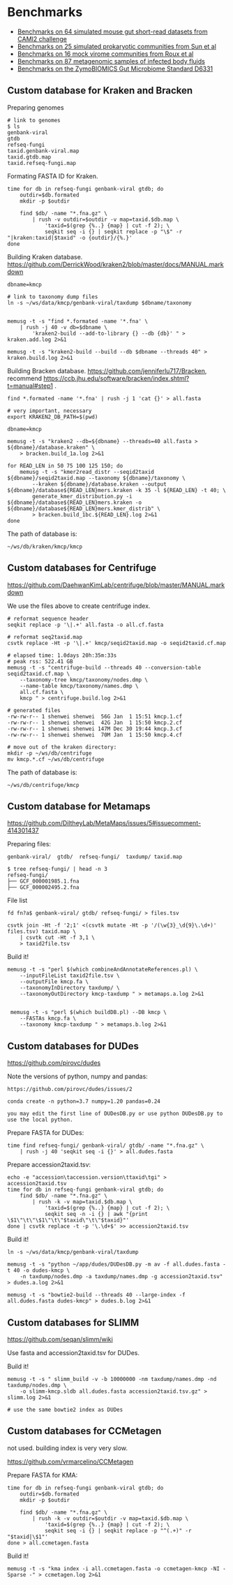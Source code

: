 # Benchmarks

- [Benchmarks on 64 simulated mouse gut short-read datasets from CAMI2 challenge](cami2-mouse-gut)
- [Benchmarks on 25 simulated prokaryotic communities from Sun et al](sim-bact-sun2021)
- [Benchmarks on 16 mock virome communities from Roux et al](mock-virome-roux2016)
- [Benchmarks on 87 metagenomic samples of infected body fluids](real-pathogen-gu2020)
- [Benchmarks on the ZymoBIOMICS Gut Microbiome Standard D6331](mock-hifi-zymo)

## Custom database for Kraken and Bracken

Preparing genomes

    # link to genomes
    $ ls
    genbank-viral
    gtdb
    refseq-fungi
    taxid.genbank-viral.map
    taxid.gtdb.map
    taxid.refseq-fungi.map
    
   
Formating FASTA ID for Kraken.

    time for db in refseq-fungi genbank-viral gtdb; do    
        outdir=$db.formated
        mkdir -p $outdir
        
        find $db/ -name "*.fna.gz" \
            | rush -v outdir=$outdir -v map=taxid.$db.map \
                'taxid=$(grep {%..} {map} | cut -f 2); \
                seqkit seq -i {} | seqkit replace -p "\$" -r "|kraken:taxid|$taxid" -o {outdir}/{%.}'
    done

Building Kraken database. https://github.com/DerrickWood/kraken2/blob/master/docs/MANUAL.markdown

    dbname=kmcp
    
    # link to taxonomy dump files
    ln -s ~/ws/data/kmcp/genbank-viral/taxdump $dbname/taxonomy
            
    
    memusg -t -s "find *.formated -name '*.fna' \
        | rush -j 40 -v db=$dbname \
            'kraken2-build --add-to-library {} --db {db}' " > kraken.add.log 2>&1
            
    memusg -t -s "kraken2-build --build --db $dbname --threads 40" > kraken.build.log 2>&1
 
Building Bracken database. https://github.com/jenniferlu717/Bracken, recommend https://ccb.jhu.edu/software/bracken/index.shtml?t=manual#step1 .

    find *.formated -name '*.fna' | rush -j 1 'cat {}' > all.fasta
    
    # very important, necessary
    export KRAKEN2_DB_PATH=$(pwd)
    
    dbname=kmcp
    
    memusg -t -s "kraken2 --db=${dbname} --threads=40 all.fasta > ${dbname}/database.kraken" \
        > bracken.build_1a.log 2>&1
    
    for READ_LEN in 50 75 100 125 150; do
        memusg -t -s "kmer2read_distr --seqid2taxid ${dbname}/seqid2taxid.map --taxonomy ${dbname}/taxonomy \
            --kraken ${dbname}/database.kraken --output ${dbname}/database${READ_LEN}mers.kraken -k 35 -l ${READ_LEN} -t 40; \
            generate_kmer_distribution.py -i ${dbname}/database${READ_LEN}mers.kraken -o ${dbname}/database${READ_LEN}mers.kmer_distrib" \
            > bracken.build_1bc.${READ_LEN}.log 2>&1
    done

The path of database is:

    ~/ws/db/kraken/kmcp/kmcp
    
## Custom databases for Centrifuge

https://github.com/DaehwanKimLab/centrifuge/blob/master/MANUAL.markdown

We use the files above to create centrifuge index.

    # reformat sequence header
    seqkit replace -p '\|.+' all.fasta -o all.cf.fasta
    
    # reformat seq2taxid.map
    csvtk replace -Ht -p '\|.+' kmcp/seqid2taxid.map -o seqid2taxid.cf.map
    
    # elapsed time: 1.0days 20h:35m:33s
    # peak rss: 522.41 GB
    memusg -t -s "centrifuge-build --threads 40 --conversion-table seqid2taxid.cf.map \
        --taxonomy-tree kmcp/taxonomy/nodes.dmp \
        --name-table kmcp/taxonomy/names.dmp \
        all.cf.fasta \
        kmcp " > centrifuge.build.log 2>&1

    # generated files
    -rw-rw-r-- 1 shenwei shenwei  56G Jan  1 15:51 kmcp.1.cf
    -rw-rw-r-- 1 shenwei shenwei  42G Jan  1 15:50 kmcp.2.cf
    -rw-rw-r-- 1 shenwei shenwei 147M Dec 30 19:44 kmcp.3.cf
    -rw-rw-r-- 1 shenwei shenwei  70M Jan  1 15:50 kmcp.4.cf

    # move out of the kraken directory:
    mkdir -p ~/ws/db/centrifuge
    mv kmcp.*.cf ~/ws/db/centrifuge
    
The path of database is:

    ~/ws/db/centrifuge/kmcp

## Custom database for Metamaps

https://github.com/DiltheyLab/MetaMaps/issues/5#issuecomment-414301437

Preparing files:

    genbank-viral/  gtdb/  refseq-fungi/  taxdump/ taxid.map
    
    $ tree refseq-fungi/ | head -n 3
    refseq-fungi/
    ├── GCF_000001985.1.fna
    ├── GCF_000002495.2.fna
    
File list

    fd fn?a$ genbank-viral/ gtdb/ refseq-fungi/ > files.tsv
    
    csvtk join -Ht -f '2;1' <(csvtk mutate -Ht -p '/(\w{3}_\d{9}\.\d+)' files.tsv) taxid.map \
        | csvtk cut -Ht -f 3,1 \
        > taxid2file.tsv
        
Build it!

    memusg -t -s "perl $(which combineAndAnnotateReferences.pl) \
        --inputFileList taxid2file.tsv \
        --outputFile kmcp.fa \
        --taxonomyInDirectory taxdump/ \
        --taxonomyOutDirectory kmcp-taxdump " > metamaps.a.log 2>&1
        
        
     memusg -t -s "perl $(which buildDB.pl) --DB kmcp \
        --FASTAs kmcp.fa \
        --taxonomy kmcp-taxdump " > metamaps.b.log 2>&1
        
## Custom databases for DUDes

https://github.com/pirovc/dudes

Note the versions of python, numpy and pandas:

    https://github.com/pirovc/dudes/issues/2
    
    conda create -n python=3.7 numpy=1.20 pandas=0.24
    
    you may edit the first line of DUDesDB.py or use python DUDesDB.py to use the local python.

Prepare FASTA for DUDes:

    time find refseq-fungi/ genbank-viral/ gtdb/ -name "*.fna.gz" \
        | rush -j 40 'seqkit seq -i {}' > all.dudes.fasta
        
Prepare accession2taxid.tsv:

    echo -e "accession\taccession.version\ttaxid\tgi" > accession2taxid.tsv
    time for db in refseq-fungi genbank-viral gtdb; do    
        find $db/ -name "*.fna.gz" \
            | rush -k -v map=taxid.$db.map \
                'taxid=$(grep {%..} {map} | cut -f 2); \
                seqkit seq -n -i {} | awk "{print \$1\"\t\"\$1\"\t\"$taxid\"\t\"$taxid}"'
    done | csvtk replace -t -p '\.\d+$' >> accession2taxid.tsv
    
Build it!

    ln -s ~/ws/data/kmcp/genbank-viral/taxdump

    memusg -t -s "python ~/app/dudes/DUDesDB.py -m av -f all.dudes.fasta -t 40 -o dudes-kmcp \
        -n taxdump/nodes.dmp -a taxdump/names.dmp -g accession2taxid.tsv" > dudes.a.log 2>&1
    
    memusg -t -s "bowtie2-build --threads 40 --large-index -f all.dudes.fasta dudes-kmcp" > dudes.b.log 2>&1
    
## Custom databases for SLIMM
     
https://github.com/seqan/slimm/wiki

Use fasta and accession2taxid.tsv for DUDes.

Build it!

    memusg -t -s " slimm_build -v -b 10000000 -nm taxdump/names.dmp -nd taxdump/nodes.dmp \
        -o slimm-kmcp.sldb all.dudes.fasta accession2taxid.tsv.gz" > slimm.log 2>&1

    # use the same bowtie2 index as DUDes 

## Custom databases for CCMetagen

not used. building index is very very slow.

https://github.com/vrmarcelino/CCMetagen

Prepare FASTA for KMA:

    time for db in refseq-fungi genbank-viral gtdb; do    
        outdir=$db.formated
        mkdir -p $outdir
        
        find $db/ -name "*.fna.gz" \
            | rush -k -v outdir=$outdir -v map=taxid.$db.map \
                'taxid=$(grep {%..} {map} | cut -f 2); \
                seqkit seq -i {} | seqkit replace -p "^(.+)" -r "$taxid|\$1"'
    done > all.ccmetagen.fasta
    
Build it!

    memusg -t -s "kma index -i all.ccmetagen.fasta -o ccmetagen-kmcp -NI -Sparse -" > ccmetagen.log 2>&1
     
